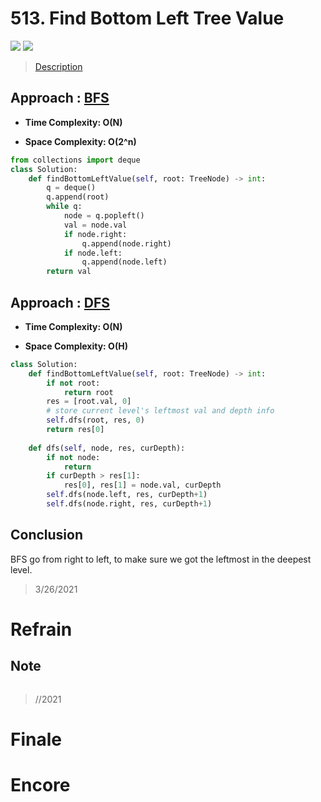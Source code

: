 # 513. Find Bottom Left Tree Value

![](https://img.shields.io/badge/Difficulty-Medium-%23f0ad4e)
![](https://img.shields.io/badge/topic-tree-critical)

> [Description](https://leetcode.com/problems/find-bottom-left-tree-value/)


## Approach : [BFS](https://leetcode.com/problems/find-bottom-left-tree-value/discuss/235645/python3-beats-100-BFS)

- **Time Complexity: O(N)**

- **Space Complexity: O(2^n)**

```python
from collections import deque
class Solution:
    def findBottomLeftValue(self, root: TreeNode) -> int:
        q = deque()
        q.append(root)
        while q:
            node = q.popleft()
            val = node.val
            if node.right:
                q.append(node.right)
            if node.left:
                q.append(node.left)
        return val
```

## Approach : [DFS](https://leetcode.com/problems/find-bottom-left-tree-value/discuss/1070485/Python-beats-90-DFS)

- **Time Complexity: O(N)**

- **Space Complexity: O(H)**

```python
class Solution:
    def findBottomLeftValue(self, root: TreeNode) -> int:
        if not root:
            return root
        res = [root.val, 0]
        # store current level's leftmost val and depth info
        self.dfs(root, res, 0)
        return res[0]
    
    def dfs(self, node, res, curDepth):
        if not node:
            return
        if curDepth > res[1]:
            res[0], res[1] = node.val, curDepth
        self.dfs(node.left, res, curDepth+1)
        self.dfs(node.right, res, curDepth+1)
```

## Conclusion

BFS go from right to left, to make sure we got the leftmost in the deepest level.

> 3/26/2021

# Refrain

## Note

```python

```

> //2021

# Finale

# Encore